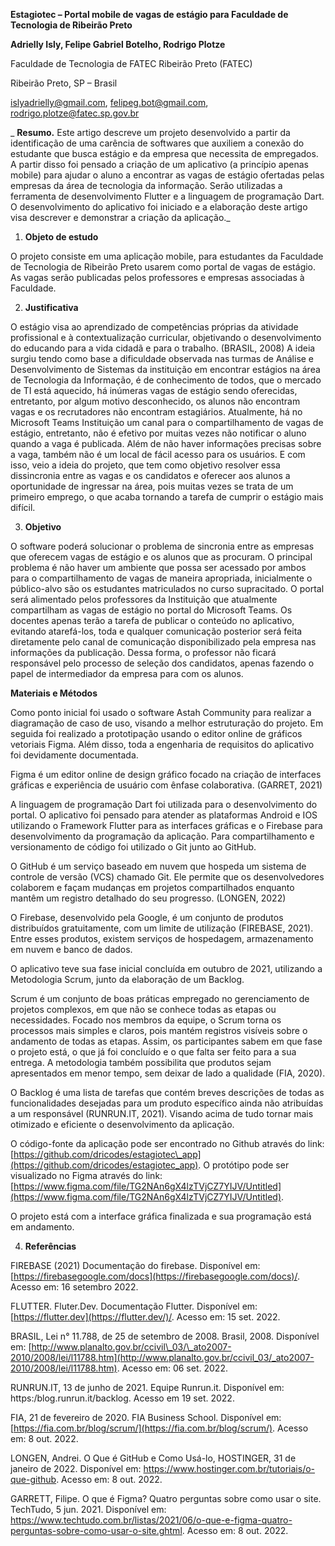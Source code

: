 **Estagiotec – Portal mobile de vagas de estágio para Faculdade de Tecnologia de Ribeirão Preto**

**Adrielly Isly, Felipe Gabriel Botelho, Rodrigo Plotze**

Faculdade de Tecnologia de FATEC Ribeirão Preto (FATEC)

Ribeirão Preto, SP – Brasil

islyadrielly@gmail.com, felipeg.bot@gmail.com, rodrigo.plotze@fatec.sp.gov.br

_ **Resumo.** Este artigo descreve um projeto desenvolvido a partir da identificação de uma carência de softwares que auxiliem a conexão do estudante que busca estágio e da empresa que necessita de empregados. A partir disso foi pensado a criação de um aplicativo (a princípio apenas mobile) para ajudar o aluno a encontrar as vagas de estágio ofertadas pelas empresas da área de tecnologia da informação. Serão utilizadas a ferramenta de desenvolvimento Flutter e a linguagem de programação Dart. O desenvolvimento do aplicativo foi iniciado e a elaboração deste artigo visa descrever e demonstrar a criação da aplicação._

1. **Objeto de estudo**

O projeto consiste em uma aplicação mobile, para estudantes da Faculdade de Tecnologia de Ribeirão Preto usarem como portal de vagas de estágio. As vagas serão publicadas pelos professores e empresas associadas à Faculdade.

2. **Justificativa**

O estágio visa ao aprendizado de competências próprias da atividade profissional e à contextualização curricular, objetivando o desenvolvimento do educando para a vida cidadã e para o trabalho. (BRASIL, 2008) A ideia surgiu tendo como base a dificuldade observada nas turmas de Análise e Desenvolvimento de Sistemas da instituição em encontrar estágios na área de Tecnologia da Informação, é de conhecimento de todos, que o mercado de TI está aquecido, há inúmeras vagas de estágio sendo oferecidas, entretanto, por algum motivo desconhecido, os alunos não encontram vagas e os recrutadores não encontram estagiários. Atualmente, há no Microsoft Teams Instituição um canal para o compartilhamento de vagas de estágio, entretanto, não é efetivo por muitas vezes não notificar o aluno quando a vaga é publicada. Além de não haver informações precisas sobre a vaga, também não é um local de fácil acesso para os usuários. E com isso, veio a ideia do projeto, que tem como objetivo resolver essa dissincronia entre as vagas e os candidatos e oferecer aos alunos a oportunidade de ingressar na área, pois muitas vezes se trata de um primeiro emprego, o que acaba tornando a tarefa de cumprir o estágio mais difícil.

3. **Objetivo**

O software poderá solucionar o problema de sincronia entre as empresas que oferecem vagas de estágio e os alunos que as procuram. O principal problema é não haver um ambiente que possa ser acessado por ambos para o compartilhamento de vagas de maneira apropriada, inicialmente o público-alvo são os estudantes matriculados no curso supracitado. O portal será alimentado pelos professores da Instituição que atualmente compartilham as vagas de estágio no portal do Microsoft Teams. Os docentes apenas terão a tarefa de publicar o conteúdo no aplicativo, evitando atarefá-los, toda e qualquer comunicação posterior será feita diretamente pelo canal de comunicação disponibilizado pela empresa nas informações da publicação. Dessa forma, o professor não ficará responsável pelo processo de seleção dos candidatos, apenas fazendo o papel de intermediador da empresa para com os alunos.

**Materiais e Métodos**

Como ponto inicial foi usado o software Astah Community para realizar a diagramação de caso de uso, visando a melhor estruturação do projeto. Em seguida foi realizado a prototipação usando o editor online de gráficos vetoriais Figma. Além disso, toda a engenharia de requisitos do aplicativo foi devidamente documentada.

Figma é um editor online de design gráfico focado na criação de interfaces gráficas e experiência de usuário com ênfase colaborativa. (GARRET, 2021)​

A linguagem de programação Dart foi utilizada para o desenvolvimento do portal. O aplicativo foi pensado para atender as plataformas Android e IOS utilizando o Framework Flutter para as interfaces gráficas e o Firebase para desenvolvimento da programação da aplicação. Para compartilhamento e versionamento de código foi utilizado o Git junto ao GitHub.

O GitHub é um serviço baseado em nuvem que hospeda um sistema de controle de versão (VCS) chamado Git. Ele permite que os desenvolvedores colaborem e façam mudanças em projetos compartilhados enquanto mantêm um registro detalhado do seu progresso. (LONGEN, 2022)

O Firebase, desenvolvido pela Google, é um conjunto de produtos distribuídos gratuitamente, com um limite de utilização (FIREBASE, 2021). Entre esses produtos, existem serviços de hospedagem, armazenamento em nuvem e banco de dados.

O aplicativo teve sua fase inicial concluída em outubro de 2021, utilizando a Metodologia Scrum, junto da elaboração de um Backlog.

Scrum é um conjunto de boas práticas empregado no gerenciamento de projetos complexos, em que não se conhece todas as etapas ou necessidades. Focado nos membros da equipe, o Scrum torna os processos mais simples e claros, pois mantém registros visíveis sobre o andamento de todas as etapas. Assim, os participantes sabem em que fase o projeto está, o que já foi concluído e o que falta ser feito para a sua entrega. A metodologia também possibilita que produtos sejam apresentados em menor tempo, sem deixar de lado a qualidade (FIA, 2020).

O Backlog é uma lista de tarefas que contém breves descrições de todas as funcionalidades desejadas para um produto específico ainda não atribuídas a um responsável (RUNRUN.IT, 2021). Visando acima de tudo tornar mais otimizado e eficiente o desenvolvimento da aplicação.

O código-fonte da aplicação pode ser encontrado no Github através do link: [https://github.com/dricodes/estagiotec\_app](https://github.com/dricodes/estagiotec_app). O protótipo pode ser visualizado no Figma através do link: [https://www.figma.com/file/TG2NAn6gX4lzTVjCZ7YIJV/Untitled](https://www.figma.com/file/TG2NAn6gX4lzTVjCZ7YIJV/Untitled).

O projeto está com a interface gráfica finalizada e sua programação está em andamento.

4. **Referências**

FIREBASE (2021) Documentação do firebase. Disponível em: [https://firebasegoogle.com/docs](https://firebasegoogle.com/docs)/. Acesso em: 16 setembro 2022.

FLUTTER. Fluter.Dev. Documentação Flutter. Disponível em:[https://flutter.dev](https://flutter.dev/)/. Acesso em: 15 set. 2022.

BRASIL, Lei n° 11.788, de 25 de setembro de 2008. Brasil, 2008. Disponível em: [http://www.planalto.gov.br/ccivil\_03/\_ato2007-2010/2008/lei/l11788.htm](http://www.planalto.gov.br/ccivil_03/_ato2007-2010/2008/lei/l11788.htm). Acesso em: 06 set. 2022.

RUNRUN.IT, 13 de junho de 2021. Equipe Runrun.it. Disponível em: https:/blog.runrun.it/backlog. Acesso em 19 set. 2022.

FIA, 21 de fevereiro de 2020. FIA Business School. Disponível em: [https://fia.com.br/blog/scrum/](https://fia.com.br/blog/scrum/). Acesso em: 8 out. 2022.

LONGEN, Andrei. O Que é GitHub e Como Usá-lo, HOSTINGER, 31 de janeiro de 2022. Disponível em: https://www.hostinger.com.br/tutoriais/o-que-github. Acesso em: 8 out. 2022.

GARRETT, Filipe. O que é Figma? Quatro perguntas sobre como usar o site. TechTudo, 5 jun. 2021. Disponível em: https://www.techtudo.com.br/listas/2021/06/o-que-e-figma-quatro-perguntas-sobre-como-usar-o-site.ghtml. Acesso em: 8 out. 2022.
